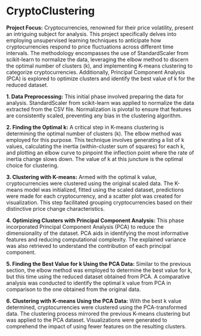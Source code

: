 # CryptoClustering

**Project Focus:**
Cryptocurrencies, renowned for their price volatility, present an intriguing subject for analysis. This project specifically delves into employing unsupervised learning techniques to anticipate how cryptocurrencies respond to price fluctuations across different time intervals. The methodology encompasses the use of StandardScaler from scikit-learn to normalize the data, leveraging the elbow method to discern the optimal number of clusters (k), and implementing K-means clustering to categorize cryptocurrencies. Additionally, Principal Component Analysis (PCA) is explored to optimize clusters and identify the best value of k for the reduced dataset.

**1. Data Preprocessing:**
This initial phase involved preparing the data for analysis. StandardScaler from scikit-learn was applied to normalize the data extracted from the CSV file. Normalization is pivotal to ensure that features are consistently scaled, preventing any bias in the clustering algorithm.

**2. Finding the Optimal k:**
A critical step in K-means clustering is determining the optimal number of clusters (k). The elbow method was employed for this purpose. This technique involves generating a list of k values, calculating the inertia (within-cluster sum of squares) for each k, and plotting an elbow curve to pinpoint the inflection point where the rate of inertia change slows down. The value of k at this juncture is the optimal choice for clustering.

**3. Clustering with K-means:**
Armed with the optimal k value, cryptocurrencies were clustered using the original scaled data. The K-means model was initialized, fitted using the scaled dataset, predictions were made for each cryptocurrency, and a scatter plot was created for visualization. This step facilitated grouping cryptocurrencies based on their distinctive price change characteristics.

**4. Optimizing Clusters with Principal Component Analysis:**
This phase incorporated Principal Component Analysis (PCA) to reduce the dimensionality of the dataset. PCA aids in identifying the most informative features and reducing computational complexity. The explained variance was also retrieved to understand the contribution of each principal component.

**5. Finding the Best Value for k Using the PCA Data:**
Similar to the previous section, the elbow method was employed to determine the best value for k, but this time using the reduced dataset obtained from PCA. A comparative analysis was conducted to identify the optimal k value from PCA in comparison to the one obtained from the original data.

**6. Clustering with K-means Using the PCA Data:**
With the best k value determined, cryptocurrencies were clustered using the PCA-transformed data. The clustering process mirrored the previous K-means clustering but was applied to the PCA dataset. Visualizations were generated to comprehend the impact of using fewer features on the resulting clusters.
